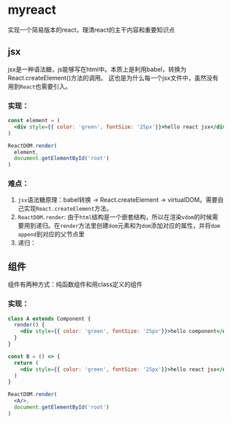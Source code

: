 # myreact
实现一个简易版本的react，理清react的主干内容和重要知识点

## jsx
jsx是一种语法糖，js能够写在html中。本质上是利用babel，转换为React.createElement()方法的调用。
这也是为什么每一个jsx文件中，虽然没有用到`React`也需要引入。

### 实现：
```jsx
const element = (
  <div style={{ color: 'green', fontSize: '25px'}}>hello react jsx</div>
)

ReactDOM.render(
  element,
  document.getElementById('root')
)
```
### 难点：
  1. `jsx`语法糖原理：babel转换 -> React.createElement -> virtualDOM。需要自己实现`React.createElement`方法。
  2. `ReactDOM.render`: 由于`html`结构是一个嵌套结构，所以在渲染`vdom`的时候需要用到递归。在`render`方法里创建`dom`元素和为`dom`添加对应的属性，并将`dom` `append`到对应的父节点里
  3. 递归：

## 组件
组件有两种方式：纯函数组件和用class定义的组件
### 实现：
```jsx
class A extends Component {
  render() {
    <div style={{ color: 'green', fontSize: '25px'}}>hello component</div>
  }
}

const B = () => {
  return (
    <div style={{ color: 'green', fontSize: '25px'}}>hello react jsx</div>
  )
}

ReactDOM.render(
  <A/>,
  document.getElementById('root')
)
```